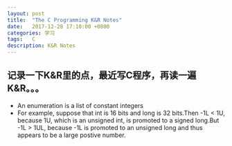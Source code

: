 ```yaml
---
layout: post
title:  "The C Programming K&R Notes"
date:   2017-12-28 17:10:00 +0800
categories: 学习
tags:   C
description: K&R Notes
---
```

## 记录一下K&R里的点，最近写C程序，再读一遍K&R。。。
* An enumeration is a list of constant integers
* For example, suppose that int is 16 bits and long is 32 bits.Then -1L < 1U, because 1U, which is an unsigned int, is promoted to a signed long.But -1L > 1UL, because -1L is promoted to an unsigned long and thus appears to be a large postive number.
